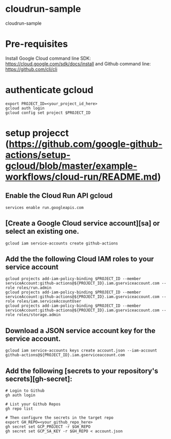 # cloudrun-sample
cloudrun-sample

# Pre-requisites
Install Google Cloud command line SDK: https://cloud.google.com/sdk/docs/install and Github command line: https://github.com/cli/cli

# authenticate gcloud
```shell
export PROJECT_ID=<your_project_id_here>
gcloud auth login
gcloud config set project $PROJECT_ID
```

# setup projecct (https://github.com/google-github-actions/setup-gcloud/blob/master/example-workflows/cloud-run/README.md)
## Enable the Cloud Run API gcloud 
```shell
services enable run.googleapis.com
```

## [Create a Google Cloud service account][sa] or select an existing one.
```shell
gcloud iam service-accounts create github-actions
```

## Add the the following Cloud IAM roles to your service account
```shell
gcloud projects add-iam-policy-binding $PROJECT_ID --member serviceAccount:github-actions@${PROJECT_ID}.iam.gserviceaccount.com --role roles/run.admin
gcloud projects add-iam-policy-binding $PROJECT_ID --member serviceAccount:github-actions@${PROJECT_ID}.iam.gserviceaccount.com --role roles/iam.serviceAccountUser
gcloud projects add-iam-policy-binding $PROJECT_ID --member serviceAccount:github-actions@${PROJECT_ID}.iam.gserviceaccount.com --role roles/storage.admin
```

## Download a JSON service account key for the service account.
```shell
gcloud iam service-accounts keys create account.json --iam-account github-actions@${PROJECT_ID}.iam.gserviceaccount.com
```

## Add the following [secrets to your repository's secrets][gh-secret]:

```shell
# Login to Github
gh auth login

# List your Github Repos
gh repo list

# Then configure the secrets in the target repo
export GH_REPO=<your_github_repo_here>
gh secret set GCP_PROJECT -r $GH_REPO
gh secret set GCP_SA_KEY -r $GH_REPO < account.json
```